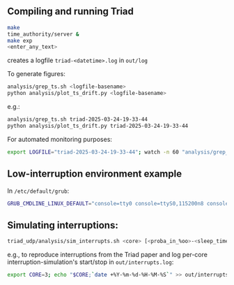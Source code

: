 ## Compiling and running Triad

```sh
make
time_authority/server &
make exp
<enter_any_text>
```
creates a logfile `triad-<datetime>.log` in `out/log`

To generate figures:
```sh
analysis/grep_ts.sh <logfile-basename>
python analysis/plot_ts_drift.py <logfile-basename>
```
e.g.:
```sh
analysis/grep_ts.sh triad-2025-03-24-19-33-44
python analysis/plot_ts_drift.py triad-2025-03-24-19-33-44
```

For automated monitoring purposes:
```sh
export LOGFILE="triad-2025-03-24-19-33-44"; watch -n 60 "analysis/grep_ts.sh $LOGFILE; python analysis/plot_ts_drift.py $LOGFILE"
```

## Low-interruption environment example

In `/etc/default/grub`:
```sh
GRUB_CMDLINE_LINUX_DEFAULT="console=tty0 console=ttyS0,115200n8 console=ttyS1,115200n8 mitigations=off nmi_watchdog=0 nosoftlockup nohz=on nohz_full=2-4,18-20 kthread_cpus=0,16 irqaffinity=0,16 isolcpus=nohz,managed_irq,domain,2-4,18-20 tsc=nowatchdog nowatchdog rcu_nocbs=2-4,18-20 rcu_nocb_poll skew_tick=1 intel_pstate=disable intel_idle.max_cstate=0 processor.max_cstate=0"
```

## Simulating interruptions:
```sh
triad_udp/analysis/sim_interrupts.sh <core> [<proba_in_%oo>-<sleep_time_in_sec>]...
```
e.g., to reproduce interruptions from the Triad paper and log per-core interruption-simulation's start/stop in `out/interrupts.log`:
```sh
export CORE=3; echo "$CORE;`date +%Y-%m-%d-%H-%M-%S`" >> out/interrupts.log; analysis/sim_interrupts.sh $CORE 3400-0.01 3300-0.532 3300-1.5895; echo "$CORE;`date +%Y-%m-%d-%H-%M-%S`">> out/interrupts.log
```